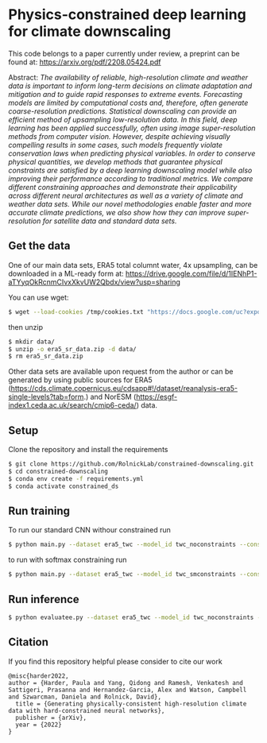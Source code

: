 # Physics-constrained deep learning for climate downscaling

This code belongs to a paper currently under review, a preprint can be found at: https://arxiv.org/pdf/2208.05424.pdf

Abstract: *The availability of reliable, high-resolution climate and weather data is important to inform long-term decisions on climate adaptation and mitigation and to guide rapid responses to extreme events. Forecasting models are limited by computational costs and, therefore, often generate coarse-resolution predictions. Statistical downscaling can provide an efficient method of upsampling low-resolution data. In this field, deep learning has been applied successfully, often using image super-resolution methods from computer vision. However, despite achieving visually compelling results in some cases, such models frequently violate conservation laws when predicting physical variables. In order to conserve physical quantities, we develop methods that guarantee physical constraints are satisfied by a deep learning downscaling model while also improving their performance according to traditional metrics. We compare different constraining approaches and demonstrate their applicability across different neural architectures as well as a variety of climate and weather data sets. While our novel methodologies enable faster and more accurate climate predictions, we also show how they can improve super-resolution for satellite data and standard data sets.*

## Get the data

One of our main data sets, ERA5 total columnt water, 4x upsampling, can be downloaded in a ML-ready form at: https://drive.google.com/file/d/1IENhP1-aTYyqOkRcnmCIvxXkvUW2Qbdx/view?usp=sharing

You can use wget:
```sh
$ wget --load-cookies /tmp/cookies.txt "https://docs.google.com/uc?export=download&confirm=$(wget --quiet --save-cookies /tmp/cookies.txt --keep-session-cookies --no-check-certificate 'https://docs.google.com/uc?export=download&id=1IENhP1-aTYyqOkRcnmCIvxXkvUW2Qbdx' -O- | sed -rn 's/.*confirm=([0-9A-Za-z_]+).*/\1\n/p')&id=1IENhP1-aTYyqOkRcnmCIvxXkvUW2Qbdx" -O era5_sr_data.zip && rm -rf /tmp/cookies.txt
```

then unzip
```sh
$ mkdir data/
$ unzip -o era5_sr_data.zip -d data/
$ rm era5_sr_data.zip 
```

Other data sets are available upon request from the author or can be generated by using public sources for ERA5 (https://cds.climate.copernicus.eu/cdsapp#!/dataset/reanalysis-era5-single-levels?tab=form.) and NorESM (https://esgf-index1.ceda.ac.uk/search/cmip6-ceda/) data.

## Setup

Clone the repository and install the requirements
```sh
$ git clone https://github.com/RolnickLab/constrained-downscaling.git
$ cd constrained-downscaling
$ conda env create -f requirements.yml
$ conda activate constrained_ds
```

## Run training

To run our standard CNN withour constrained run

```sh
$ python main.py --dataset era5_twc --model_id twc_noconstraints --constraints none
```

to run with softmax constraining run

```sh
$ python main.py --dataset era5_twc --model_id twc_smconstraints --constraints softmax
```


## Run inference

```sh
$ python evaluatee.py --dataset era5_twc --model_id twc_noconstraints --constraints none
```

## Citation

If you find this repository helpful please consider to cite our work

    @misc{harder2022,
    author = {Harder, Paula and Yang, Qidong and Ramesh, Venkatesh and Sattigeri, Prasanna and Hernandez-Garcia, Alex and Watson, Campbell and Szwarcman, Daniela and Rolnick, David},
      title = {Generating physically-consistent high-resolution climate data with hard-constrained neural networks},
      publisher = {arXiv}, 
      year = {2022}
    }


